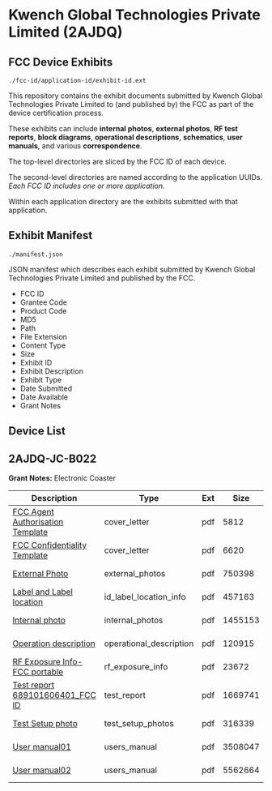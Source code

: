 # Kwench Global Technologies Private Limited (2AJDQ)
## FCC Device Exhibits

```
./fcc-id/application-id/exhibit-id.ext
```

This repository contains the exhibit documents submitted by Kwench Global Technologies Private Limited to (and published by) the FCC as part of the device certification process.

These exhibits can include **internal photos**, **external photos**, **RF test reports**, **block diagrams**, **operational descriptions**, **schematics**, **user manuals**, and various **correspondence**.

The top-level directories are sliced by the FCC ID of each device.

The second-level directories are named according to the application UUIDs. *Each FCC ID includes one or more application.*

Within each application directory are the exhibits submitted with that application. 

## Exhibit Manifest

```
./manifest.json
```

JSON manifest which describes each exhibit submitted by Kwench Global Technologies Private Limited and published by the FCC.

- FCC ID
- Grantee Code
- Product Code
- MD5
- Path
- File Extension
- Content Type
- Size
- Exhibit ID
- Exhibit Description
- Exhibit Type
- Date Submitted
- Date Available
- Grant Notes

## Device List
## 2AJDQ-JC-B022
**Grant Notes:** Electronic Coaster

| Description | Type | Ext | Size | Submitted | Available |
| ----------- | ---- | --- | ---- | --------- | --------- |
| [FCC Agent Authorisation Template](2AJDQ-JC-B022/ff2170415e5cc27c7b9aca6d72400a4b/3156047.pdf) | cover_letter | pdf | 5812 | 2016-10-05 | 2016-10-05 |
| [FCC Confidentiality Template](2AJDQ-JC-B022/ff2170415e5cc27c7b9aca6d72400a4b/3156048.pdf) | cover_letter | pdf | 6620 | 2016-10-05 | 2016-10-05 |
| [External Photo](2AJDQ-JC-B022/ff2170415e5cc27c7b9aca6d72400a4b/3156034.pdf) | external_photos | pdf | 750398 | 2016-10-05 | 2016-10-05 |
| [Label and Label location](2AJDQ-JC-B022/ff2170415e5cc27c7b9aca6d72400a4b/3156033.pdf) | id_label_location_info | pdf | 457163 | 2016-10-05 | 2016-10-05 |
| [Internal photo](2AJDQ-JC-B022/ff2170415e5cc27c7b9aca6d72400a4b/3156043.pdf) | internal_photos | pdf | 1455153 | 2016-10-05 | 2016-10-05 |
| [Operation description](2AJDQ-JC-B022/ff2170415e5cc27c7b9aca6d72400a4b/3156046.pdf) | operational_description | pdf | 120915 | 2016-10-05 | 2016-10-05 |
| [RF Exposure Info-FCC portable](2AJDQ-JC-B022/ff2170415e5cc27c7b9aca6d72400a4b/3156045.pdf) | rf_exposure_info | pdf | 23672 | 2016-10-05 | 2016-10-05 |
| [Test report 689101606401_FCC ID](2AJDQ-JC-B022/ff2170415e5cc27c7b9aca6d72400a4b/3156039.pdf) | test_report | pdf | 1669741 | 2016-10-05 | 2016-10-05 |
| [Test Setup photo](2AJDQ-JC-B022/ff2170415e5cc27c7b9aca6d72400a4b/3156040.pdf) | test_setup_photos | pdf | 316339 | 2016-10-05 | 2016-10-05 |
| [User manual01](2AJDQ-JC-B022/ff2170415e5cc27c7b9aca6d72400a4b/3156041.pdf) | users_manual | pdf | 3508047 | 2016-10-05 | 2016-10-05 |
| [User manual02](2AJDQ-JC-B022/ff2170415e5cc27c7b9aca6d72400a4b/3156042.pdf) | users_manual | pdf | 5562664 | 2016-10-05 | 2016-10-05 |
